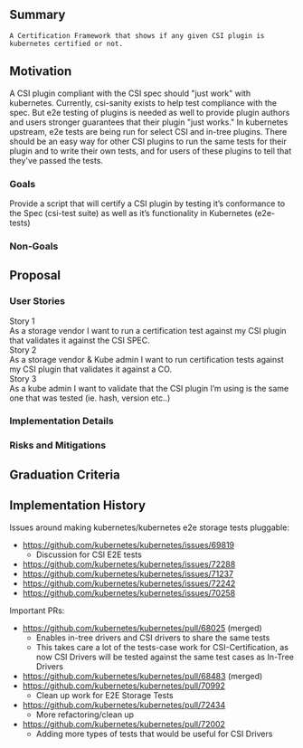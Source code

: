 ## Summary 
	A Certification Framework that shows if any given CSI plugin is kubernetes certified or not.
## Motivation 
A CSI plugin compliant with the CSI spec should "just work" with kubernetes. Currently, csi-sanity exists to help test compliance with the spec. But e2e testing of plugins is needed as well to provide plugin authors and users stronger guarantees that their plugin "just works." In kubernetes upstream, e2e tests are being run for select CSI and in-tree plugins. There should be an easy way for other CSI plugins to run the same tests for their plugin and to write their own tests, and for users of these plugins to tell that they've passed the tests.	
### Goals 
Provide a script that will certify a CSI plugin by testing it’s conformance to the Spec (csi-test suite) as well as it’s functionality in Kubernetes (e2e-tests)
### Non-Goals 
## Proposal 
### User Stories 
Story 1  
  As a storage vendor I want to run a certification test against my CSI plugin that validates it against the CSI SPEC.  
Story 2  
  As a storage vendor & Kube admin I want to run certification tests against my CSI plugin that validates it against a CO.  
Story 3  
As a kube admin I want to validate that the CSI plugin I’m using is the same one that was tested (ie. hash, version etc..) 

### Implementation Details 
### Risks and Mitigations 
## Graduation Criteria 
## Implementation History 

Issues around making kubernetes/kubernetes e2e storage tests pluggable:  
- https://github.com/kubernetes/kubernetes/issues/69819 
  - Discussion for CSI E2E tests 
- https://github.com/kubernetes/kubernetes/issues/72288 
- https://github.com/kubernetes/kubernetes/issues/71237 
- https://github.com/kubernetes/kubernetes/issues/72242 
- https://github.com/kubernetes/kubernetes/issues/70258 

Important PRs:  
- https://github.com/kubernetes/kubernetes/pull/68025 (merged) 
  - Enables in-tree drivers and CSI drivers to share the same tests 
  - This takes care a lot of the tests-case work for CSI-Certification, as now CSI Drivers will be tested against the same test cases as In-Tree Drivers 
- https://github.com/kubernetes/kubernetes/pull/68483 (merged) 
- https://github.com/kubernetes/kubernetes/pull/70992
  - Clean up work for E2E Storage Tests
- https://github.com/kubernetes/kubernetes/pull/72434
  - More refactoring/clean up
- https://github.com/kubernetes/kubernetes/pull/72002 
  - Adding more types of tests that would be useful for CSI Drivers
